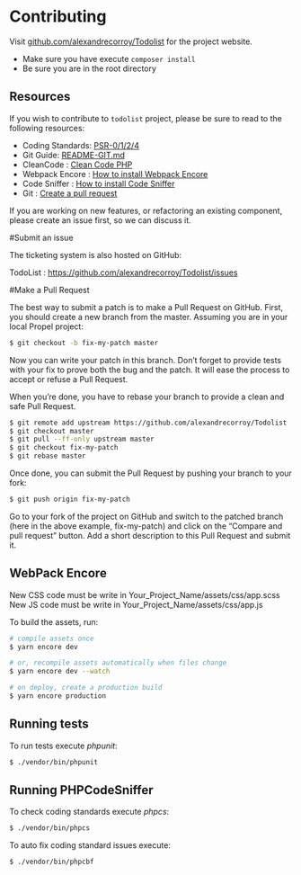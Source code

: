 # Contributing

Visit [github.com/alexandrecorroy/Todolist](https://github.com/alexandrecorroy/Todolist "TodoList Project") for the project website.

- Make sure you have execute `composer install`
- Be sure you are in the root directory

## Resources

If you wish to contribute to `todolist` project, please be sure to read to the following resources:

 -  Coding Standards: [PSR-0/1/2/4](https://github.com/php-fig/fig-standards/tree/master/accepted)
 -  Git Guide: [README-GIT.md](https://github.com/prooph/event-store-symfony-bundle/blob/master/README-GIT.md)
 -  CleanCode : [Clean Code PHP](https://github.com/errorname/clean-code-php)
 -  Webpack Encore : [How to install Webpack Encore](https://symfony.com/doc/current/frontend/encore/installation.html)
 -  Code Sniffer : [How to install Code Sniffer](https://github.com/squizlabs/PHP_CodeSniffer)
 -  Git : [Create a pull request](https://help.github.com/articles/creating-a-pull-request)

If you are working on new features, or refactoring an existing component, please create an issue first, so we can discuss
it.

#Submit an issue

The ticketing system is also hosted on GitHub:

TodoList : https://github.com/alexandrecorroy/Todolist/issues

#Make a Pull Request

The best way to submit a patch is to make a Pull Request on GitHub. First, you should create a new branch from the master. Assuming you are in your local Propel project:
  ```sh
$ git checkout -b fix-my-patch master
  ```
Now you can write your patch in this branch. Don’t forget to provide tests with your fix to prove both the bug and the patch. It will ease the process to accept or refuse a Pull Request.

When you’re done, you have to rebase your branch to provide a clean and safe Pull Request.
  ```sh
$ git remote add upstream https://github.com/alexandrecorroy/Todolist
$ git checkout master
$ git pull --ff-only upstream master
$ git checkout fix-my-patch
$ git rebase master
  ```
Once done, you can submit the Pull Request by pushing your branch to your fork:
  ```sh
$ git push origin fix-my-patch
  ```
Go to your fork of the project on GitHub and switch to the patched branch (here in the above example, fix-my-patch) and click on the “Compare and pull request” button. Add a short description to this Pull Request and submit it.

## WebPack Encore

New CSS code must be write in Your_Project_Name/assets/css/app.scss
New JS code must be write in Your_Project_Name/assets/css/app.js

To build the assets, run:

  ```sh
 # compile assets once
 $ yarn encore dev

 # or, recompile assets automatically when files change
 $ yarn encore dev --watch

 # on deploy, create a production build
 $ yarn encore production
  ```

## Running tests

To run tests execute *phpunit*:

  ```sh
  $ ./vendor/bin/phpunit
  ```

## Running PHPCodeSniffer

To check coding standards execute *phpcs*:

  ```sh
  $ ./vendor/bin/phpcs
  ```

To auto fix coding standard issues execute:

  ```sh
  $ ./vendor/bin/phpcbf
  ```

